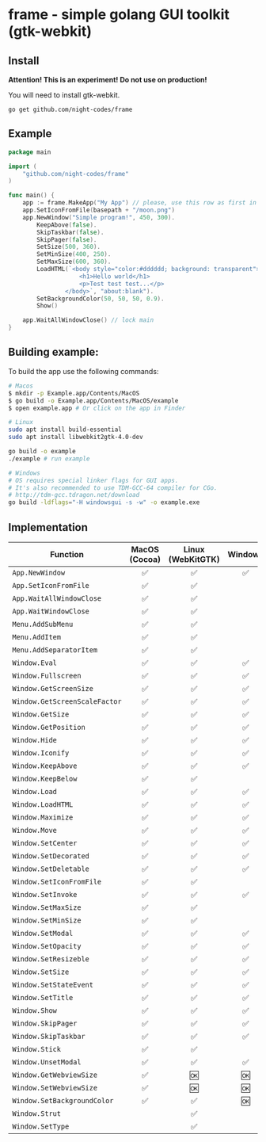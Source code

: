 # frame - simple golang GUI toolkit (gtk-webkit)
## Install

**Attention! This is an experiment! Do not use on production!**

You will need to install gtk-webkit.

`go get github.com/night-codes/frame`


## Example

```go
package main

import (
	"github.com/night-codes/frame"
)

func main() {
	app := frame.MakeApp("My App") // please, use this row as first in main func
	app.SetIconFromFile(basepath + "/moon.png")
	app.NewWindow("Simple program!", 450, 300).
		KeepAbove(false).
		SkipTaskbar(false).
		SkipPager(false).
		SetSize(500, 360).
		SetMinSize(400, 250).
		SetMaxSize(600, 360).
		LoadHTML(`<body style="color:#dddddd; background: transparent">
					<h1>Hello world</h1>
					<p>Test test test...</p>
				</body>`, "about:blank").
		SetBackgroundColor(50, 50, 50, 0.9).
		Show()

	app.WaitAllWindowClose() // lock main
}
```

## Building example:
To build the app use the following commands:

```bash
# Macos
$ mkdir -p Example.app/Contents/MacOS
$ go build -o Example.app/Contents/MacOS/example
$ open example.app # Or click on the app in Finder

# Linux
sudo apt install build-essential
sudo apt install libwebkit2gtk-4.0-dev

go build -o example
./example # run example

# Windows
# OS requires special linker flags for GUI apps.
# It's also recommended to use TDM-GCC-64 compiler for CGo.
# http://tdm-gcc.tdragon.net/download
go build -ldflags="-H windowsgui -s -w" -o example.exe
```

## Implementation

| Function                         | MacOS (Cocoa)| Linux (WebKitGTK)| Windows |
| -------------------------------- |:------------:|:----------------:|:-------:|
| `App.NewWindow`                  |       ✅     |         ✅       |    ✅   |
| `App.SetIconFromFile`            |       ✅     |         ✅       |         |
| `App.WaitAllWindowClose`         |       ✅     |         ✅       |         |
| `App.WaitWindowClose`            |       ✅     |         ✅       |         |
| `Menu.AddSubMenu`                |       ✅     |         ✅       |         |
| `Menu.AddItem`                   |       ✅     |         ✅       |         |
| `Menu.AddSeparatorItem`          |       ✅     |         ✅       |         |
| `Window.Eval`                    |       ✅     |         ✅       |    ✅   |
| `Window.Fullscreen`              |       ✅     |         ✅       |    ✅   |
| `Window.GetScreenSize`           |       ✅     |         ✅       |    ✅   |
| `Window.GetScreenScaleFactor`    |       ✅     |         ✅       |    ✅   |
| `Window.GetSize`                 |       ✅     |         ✅       |    ✅   |
| `Window.GetPosition`             |       ✅     |         ✅       |    ✅   |
| `Window.Hide`                    |       ✅     |         ✅       |    ✅   |
| `Window.Iconify`                 |       ✅     |         ✅       |    ✅   |
| `Window.KeepAbove`               |       ✅     |         ✅       |    ✅   |
| `Window.KeepBelow`               |       ✅     |         ✅       |         |
| `Window.Load`                    |       ✅     |         ✅       |    ✅   |
| `Window.LoadHTML`                |       ✅     |         ✅       |    ✅   |
| `Window.Maximize`                |       ✅     |         ✅       |    ✅   |
| `Window.Move`                    |       ✅     |         ✅       |    ✅   |
| `Window.SetCenter`               |       ✅     |         ✅       |    ✅   |
| `Window.SetDecorated`            |       ✅     |         ✅       |    ✅   |
| `Window.SetDeletable`            |       ✅     |         ✅       |    ✅   |
| `Window.SetIconFromFile`         |       ✅     |         ✅       |         |
| `Window.SetInvoke`               |       ✅     |         ✅       |    ✅   |
| `Window.SetMaxSize`              |       ✅     |         ✅       |         |
| `Window.SetMinSize`              |       ✅     |         ✅       |         |
| `Window.SetModal`                |       ✅     |         ✅       |    ✅   |
| `Window.SetOpacity`              |       ✅     |         ✅       |    ✅   |
| `Window.SetResizeble`            |       ✅     |         ✅       |    ✅   |
| `Window.SetSize`                 |       ✅     |         ✅       |    ✅   |
| `Window.SetStateEvent`           |       ✅     |         ✅       |    ✅   |
| `Window.SetTitle`                |       ✅     |         ✅       |    ✅   |
| `Window.Show`                    |       ✅     |         ✅       |    ✅   |
| `Window.SkipPager`               |       ✅     |         ✅       |    ✅   |
| `Window.SkipTaskbar`             |       ✅     |         ✅       |    ✅   |
| `Window.Stick`                   |       ✅     |         ✅       |         |
| `Window.UnsetModal`              |       ✅     |         ✅       |    ✅   |
| `Window.GetWebviewSize`          |       ✅     |         🆗       |    🆗   |
| `Window.SetWebviewSize`          |       ✅     |         🆗       |    🆗   |
| `Window.SetBackgroundColor`      |       ✅     |         ✅       |    🆗   |
| `Window.Strut`                   |              |         ✅       |         |
| `Window.SetType`                 |              |         ✅       |         |
